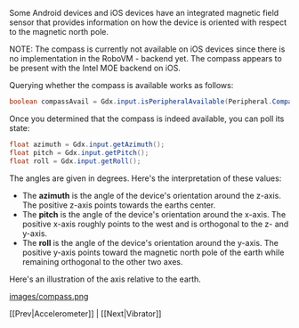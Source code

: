 Some Android devices and iOS devices have an integrated magnetic field sensor that provides information on how the device is oriented with respect to the magnetic north pole.

NOTE: The compass is currently not available on iOS devices since there is no implementation in the RoboVM - backend yet. The compass appears to be present with the Intel MOE backend on iOS.

Querying whether the compass is available works as follows:

```java
boolean compassAvail = Gdx.input.isPeripheralAvailable(Peripheral.Compass);
```

Once you determined that the compass is indeed available, you can poll its state:

```java
float azimuth = Gdx.input.getAzimuth();
float pitch = Gdx.input.getPitch();
float roll = Gdx.input.getRoll();
```

The angles are given in degrees. Here's the interpretation of these values:

  * The **azimuth** is the angle of the device's orientation around the z-axis. The positive z-axis points towards the earths center.
  * The **pitch** is the angle of the device's orientation around the x-axis. The positive x-axis roughly points to the west and is orthogonal to the z- and y-axis.
  * The **roll** is the angle of the device's orientation around the y-axis. The positive y-axis points toward the magnetic north pole of the earth while remaining orthogonal to the other two axes.

Here's an illustration of the axis relative to the earth.

[images/compass.png](images/compass.png)

[[Prev|Accelerometer]] | [[Next|Vibrator]]
